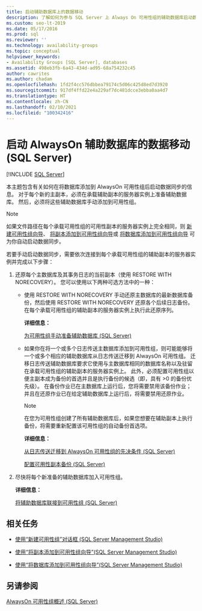 ```yaml
---
title: 启动辅助数据库上的数据移动
description: 了解如何为参与 SQL Server 上 Always On 可用性组的辅助数据库启动数据移动。
ms.custom: seo-lt-2019
ms.date: 05/17/2016
ms.prod: sql
ms.reviewer: ''
ms.technology: availability-groups
ms.topic: conceptual
helpviewer_keywords:
- Availability Groups [SQL Server], databases
ms.assetid: 498eb3fb-6a43-434d-ad95-68a754232c45
author: cawrites
ms.author: chadam
ms.openlocfilehash: 1fd2f4cc576dbbea79174c5d06c425d8ed7d3920
ms.sourcegitcommit: 917df4ffd22e4a229af7dc481dcce3ebba0aa4d7
ms.translationtype: HT
ms.contentlocale: zh-CN
ms.lasthandoff: 02/10/2021
ms.locfileid: "100342416"
---
```

# <a name="start-data-movement-on-an-always-on-secondary-database-sql-server"></a>启动 AlwaysOn 辅助数据库的数据移动 (SQL Server)
[!INCLUDE [SQL Server](../../../includes/applies-to-version/sqlserver.md)]

  本主题包含有关如何在将数据库添加到 AlwaysOn 可用性组后启动数据同步的信息。 对于每个新的主副本，必须在承载辅助副本的服务器实例上准备辅助数据库。 然后，必须将这些辅助数据库手动添加到可用性组。  
  
> [!NOTE]  
>  如果文件路径在每个承载可用性组的可用性副本的服务器实例上完全相同，则 [新建可用性组向导](../../../database-engine/availability-groups/windows/use-the-availability-group-wizard-sql-server-management-studio.md)、 [将副本添加到可用性组向导](../../../database-engine/availability-groups/windows/use-the-add-replica-to-availability-group-wizard-sql-server-management-studio.md)或 [将数据库添加到可用性组向导](../../../database-engine/availability-groups/windows/availability-group-add-database-to-group-wizard.md) 可为你自动启动数据同步。  
  
 若要手动启动数据同步，需要依次连接到每个承载可用性组的辅助副本的服务器实例并完成以下步骤：  
  
1.  还原每个主数据库及其事务日志的当前副本（使用 RESTORE WITH NORECOVERY）。 您可以使用以下两种可选方法中的一种：  
  
    -   使用 RESTORE WITH NORECOVERY 手动还原主数据库的最新数据库备份，然后使用 RESTORE WITH NORECOVERY 还原各个后续日志备份。 在每个承载可用性组的辅助副本的服务器实例上执行此还原序列。  
  
         **详细信息：**  
  
         [为可用性组手动准备辅助数据库 (SQL Server)](../../../database-engine/availability-groups/windows/manually-prepare-a-secondary-database-for-an-availability-group-sql-server.md)  
  
    -   如果你在将一个或多个日志传送主数据库添加到可用性组，则可能能够将一个或多个相应的辅助数据库从日志传送迁移到 AlwaysOn 可用性组。 迁移日志传送辅助数据库要求它使用与主数据库相同的数据库名称以及驻留在承载可用性组的辅助副本的服务器实例上。 此外，必须配置可用性组以便主副本成为备份的首选并且是执行备份的候选（即，具有 >0 的备份优先级）。 在备份作业已在主数据库上运行后，您将需要禁用该备份作业；并且在还原作业已在给定辅助数据库上运行后，将需要禁用还原作业。  
  
        > [!NOTE]  
        >  在您为可用性组创建了所有辅助数据库后，如果您想要在辅助副本上执行备份，将需要重新配置该可用性组的自动备份首选项。  
  
         **详细信息：**  
  
         [从日志传送迁移到 AlwaysOn 可用性组的先决条件 (SQL Server)](../../../database-engine/availability-groups/windows/prereqs-migrating-log-shipping-to-always-on-availability-groups.md)  
  
         [配置可用性副本备份 (SQL Server)](../../../database-engine/availability-groups/windows/configure-backup-on-availability-replicas-sql-server.md)  
  
2.  尽快将每个新准备的辅助数据库加入可用性组。  
  
     **详细信息：**  
  
     [将辅助数据库联接到可用性组 (SQL Server)](../../../database-engine/availability-groups/windows/join-a-secondary-database-to-an-availability-group-sql-server.md)  
  
##  <a name="related-tasks"></a><a name="LaunchWiz"></a> 相关任务  
  
-   [使用“新建可用性组”对话框 (SQL Server Management Studio)](../../../database-engine/availability-groups/windows/use-the-new-availability-group-dialog-box-sql-server-management-studio.md)  
  
-   [使用“将副本添加到可用性组向导”(SQL Server Management Studio)](../../../database-engine/availability-groups/windows/use-the-add-replica-to-availability-group-wizard-sql-server-management-studio.md)  
  
-   [使用“将数据库添加到可用性组向导”(SQL Server Management Studio)](../../../database-engine/availability-groups/windows/availability-group-add-database-to-group-wizard.md)  
  
## <a name="see-also"></a>另请参阅  
 [AlwaysOn 可用性组概述 (SQL Server)](../../../database-engine/availability-groups/windows/overview-of-always-on-availability-groups-sql-server.md)  
  
  
